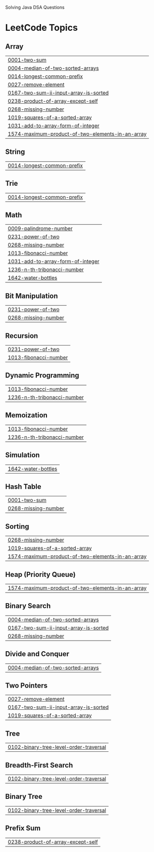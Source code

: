 Solving Java DSA Questions

<!---LeetCode Topics Start-->
# LeetCode Topics
## Array
|  |
| ------- |
| [0001-two-sum](https://github.com/TusharK-09/LEET-CODE-JAVA-JULY25/tree/master/0001-two-sum) |
| [0004-median-of-two-sorted-arrays](https://github.com/TusharK-09/LEET-CODE-JAVA-JULY25/tree/master/0004-median-of-two-sorted-arrays) |
| [0014-longest-common-prefix](https://github.com/TusharK-09/LEET-CODE-JAVA-JULY25/tree/master/0014-longest-common-prefix) |
| [0027-remove-element](https://github.com/TusharK-09/LEET-CODE-JAVA-JULY25/tree/master/0027-remove-element) |
| [0167-two-sum-ii-input-array-is-sorted](https://github.com/TusharK-09/LEET-CODE-JAVA-JULY25/tree/master/0167-two-sum-ii-input-array-is-sorted) |
| [0238-product-of-array-except-self](https://github.com/TusharK-09/LEET-CODE-JAVA-JULY25/tree/master/0238-product-of-array-except-self) |
| [0268-missing-number](https://github.com/TusharK-09/LEET-CODE-JAVA-JULY25/tree/master/0268-missing-number) |
| [1019-squares-of-a-sorted-array](https://github.com/TusharK-09/LEET-CODE-JAVA-JULY25/tree/master/1019-squares-of-a-sorted-array) |
| [1031-add-to-array-form-of-integer](https://github.com/TusharK-09/LEET-CODE-JAVA-JULY25/tree/master/1031-add-to-array-form-of-integer) |
| [1574-maximum-product-of-two-elements-in-an-array](https://github.com/TusharK-09/LEET-CODE-JAVA-JULY25/tree/master/1574-maximum-product-of-two-elements-in-an-array) |
## String
|  |
| ------- |
| [0014-longest-common-prefix](https://github.com/TusharK-09/LEET-CODE-JAVA-JULY25/tree/master/0014-longest-common-prefix) |
## Trie
|  |
| ------- |
| [0014-longest-common-prefix](https://github.com/TusharK-09/LEET-CODE-JAVA-JULY25/tree/master/0014-longest-common-prefix) |
## Math
|  |
| ------- |
| [0009-palindrome-number](https://github.com/TusharK-09/LEET-CODE-JAVA-JULY25/tree/master/0009-palindrome-number) |
| [0231-power-of-two](https://github.com/TusharK-09/LEET-CODE-JAVA-JULY25/tree/master/0231-power-of-two) |
| [0268-missing-number](https://github.com/TusharK-09/LEET-CODE-JAVA-JULY25/tree/master/0268-missing-number) |
| [1013-fibonacci-number](https://github.com/TusharK-09/LEET-CODE-JAVA-JULY25/tree/master/1013-fibonacci-number) |
| [1031-add-to-array-form-of-integer](https://github.com/TusharK-09/LEET-CODE-JAVA-JULY25/tree/master/1031-add-to-array-form-of-integer) |
| [1236-n-th-tribonacci-number](https://github.com/TusharK-09/LEET-CODE-JAVA-JULY25/tree/master/1236-n-th-tribonacci-number) |
| [1642-water-bottles](https://github.com/TusharK-09/LEET-CODE-JAVA-JULY25/tree/master/1642-water-bottles) |
## Bit Manipulation
|  |
| ------- |
| [0231-power-of-two](https://github.com/TusharK-09/LEET-CODE-JAVA-JULY25/tree/master/0231-power-of-two) |
| [0268-missing-number](https://github.com/TusharK-09/LEET-CODE-JAVA-JULY25/tree/master/0268-missing-number) |
## Recursion
|  |
| ------- |
| [0231-power-of-two](https://github.com/TusharK-09/LEET-CODE-JAVA-JULY25/tree/master/0231-power-of-two) |
| [1013-fibonacci-number](https://github.com/TusharK-09/LEET-CODE-JAVA-JULY25/tree/master/1013-fibonacci-number) |
## Dynamic Programming
|  |
| ------- |
| [1013-fibonacci-number](https://github.com/TusharK-09/LEET-CODE-JAVA-JULY25/tree/master/1013-fibonacci-number) |
| [1236-n-th-tribonacci-number](https://github.com/TusharK-09/LEET-CODE-JAVA-JULY25/tree/master/1236-n-th-tribonacci-number) |
## Memoization
|  |
| ------- |
| [1013-fibonacci-number](https://github.com/TusharK-09/LEET-CODE-JAVA-JULY25/tree/master/1013-fibonacci-number) |
| [1236-n-th-tribonacci-number](https://github.com/TusharK-09/LEET-CODE-JAVA-JULY25/tree/master/1236-n-th-tribonacci-number) |
## Simulation
|  |
| ------- |
| [1642-water-bottles](https://github.com/TusharK-09/LEET-CODE-JAVA-JULY25/tree/master/1642-water-bottles) |
## Hash Table
|  |
| ------- |
| [0001-two-sum](https://github.com/TusharK-09/LEET-CODE-JAVA-JULY25/tree/master/0001-two-sum) |
| [0268-missing-number](https://github.com/TusharK-09/LEET-CODE-JAVA-JULY25/tree/master/0268-missing-number) |
## Sorting
|  |
| ------- |
| [0268-missing-number](https://github.com/TusharK-09/LEET-CODE-JAVA-JULY25/tree/master/0268-missing-number) |
| [1019-squares-of-a-sorted-array](https://github.com/TusharK-09/LEET-CODE-JAVA-JULY25/tree/master/1019-squares-of-a-sorted-array) |
| [1574-maximum-product-of-two-elements-in-an-array](https://github.com/TusharK-09/LEET-CODE-JAVA-JULY25/tree/master/1574-maximum-product-of-two-elements-in-an-array) |
## Heap (Priority Queue)
|  |
| ------- |
| [1574-maximum-product-of-two-elements-in-an-array](https://github.com/TusharK-09/LEET-CODE-JAVA-JULY25/tree/master/1574-maximum-product-of-two-elements-in-an-array) |
## Binary Search
|  |
| ------- |
| [0004-median-of-two-sorted-arrays](https://github.com/TusharK-09/LEET-CODE-JAVA-JULY25/tree/master/0004-median-of-two-sorted-arrays) |
| [0167-two-sum-ii-input-array-is-sorted](https://github.com/TusharK-09/LEET-CODE-JAVA-JULY25/tree/master/0167-two-sum-ii-input-array-is-sorted) |
| [0268-missing-number](https://github.com/TusharK-09/LEET-CODE-JAVA-JULY25/tree/master/0268-missing-number) |
## Divide and Conquer
|  |
| ------- |
| [0004-median-of-two-sorted-arrays](https://github.com/TusharK-09/LEET-CODE-JAVA-JULY25/tree/master/0004-median-of-two-sorted-arrays) |
## Two Pointers
|  |
| ------- |
| [0027-remove-element](https://github.com/TusharK-09/LEET-CODE-JAVA-JULY25/tree/master/0027-remove-element) |
| [0167-two-sum-ii-input-array-is-sorted](https://github.com/TusharK-09/LEET-CODE-JAVA-JULY25/tree/master/0167-two-sum-ii-input-array-is-sorted) |
| [1019-squares-of-a-sorted-array](https://github.com/TusharK-09/LEET-CODE-JAVA-JULY25/tree/master/1019-squares-of-a-sorted-array) |
## Tree
|  |
| ------- |
| [0102-binary-tree-level-order-traversal](https://github.com/TusharK-09/LEET-CODE-JAVA-JULY25/tree/master/0102-binary-tree-level-order-traversal) |
## Breadth-First Search
|  |
| ------- |
| [0102-binary-tree-level-order-traversal](https://github.com/TusharK-09/LEET-CODE-JAVA-JULY25/tree/master/0102-binary-tree-level-order-traversal) |
## Binary Tree
|  |
| ------- |
| [0102-binary-tree-level-order-traversal](https://github.com/TusharK-09/LEET-CODE-JAVA-JULY25/tree/master/0102-binary-tree-level-order-traversal) |
## Prefix Sum
|  |
| ------- |
| [0238-product-of-array-except-self](https://github.com/TusharK-09/LEET-CODE-JAVA-JULY25/tree/master/0238-product-of-array-except-self) |
<!---LeetCode Topics End-->